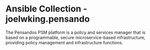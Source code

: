 # Ansible Collection - joelwking.pensando

The Pensandos PSM platform is a policy and services manager that is based on a programmable, secure microservice-based infrastructure, providing policy management and infrastructure functions.